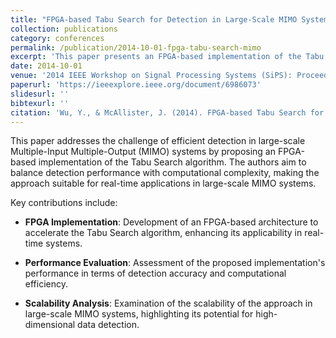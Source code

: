 ```yaml
---
title: "FPGA-based Tabu Search for Detection in Large-Scale MIMO Systems"
collection: publications
category: conferences
permalink: /publication/2014-10-01-fpga-tabu-search-mimo
excerpt: 'This paper presents an FPGA-based implementation of the Tabu Search algorithm for efficient detection in large-scale MIMO systems, aiming to balance performance and computational complexity.'
date: 2014-10-01
venue: '2014 IEEE Workshop on Signal Processing Systems (SiPS): Proceedings. Institute of Electrical and Electronics Engineers Inc., p. 1–6'
paperurl: 'https://ieeexplore.ieee.org/document/6986073'
slidesurl: ''
bibtexurl: ''
citation: 'Wu, Y., & McAllister, J. (2014). FPGA-based Tabu Search for Detection in Large-Scale MIMO Systems. In *Proceedings of the 2014 IEEE Workshop on Signal Processing Systems (SiPS)* (pp. 1–6). IEEE. https://doi.org/10.1109/SiPS.2014.6986073'
---
```


This paper addresses the challenge of efficient detection in large-scale Multiple-Input Multiple-Output (MIMO) systems by proposing an FPGA-based implementation of the Tabu Search algorithm. The authors aim to balance detection performance with computational complexity, making the approach suitable for real-time applications in large-scale MIMO systems.

Key contributions include:

- **FPGA Implementation**: Development of an FPGA-based architecture to accelerate the Tabu Search algorithm, enhancing its applicability in real-time systems.

- **Performance Evaluation**: Assessment of the proposed implementation's performance in terms of detection accuracy and computational efficiency.

- **Scalability Analysis**: Examination of the scalability of the approach in large-scale MIMO systems, highlighting its potential for high-dimensional data detection.
